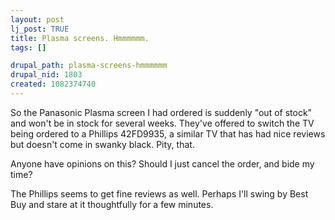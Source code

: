 ```yaml
--- 
layout: post
lj_post: TRUE
title: Plasma screens. Hmmmmmm.
tags: []

drupal_path: plasma-screens-hmmmmmm
drupal_nid: 1803
created: 1082374740
---
```

So the Panasonic Plasma screen I had ordered is suddenly "out of stock" and won't be in stock for several weeks. They've offered to switch the TV being ordered to a Phillips 42FD9935, a similar TV that has had nice reviews but doesn't come in swanky black. Pity, that.

Anyone have opinions on this? Should I just cancel the order, and bide my time?

The Phillips seems to get fine reviews as well. Perhaps I'll swing by Best Buy and stare at it thoughtfully for a few minutes.
